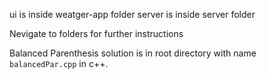 ui is inside weatger-app folder
server is inside server folder

Nevigate to folders for further instructions


Balanced Parenthesis solution is in root directory with name `balancedPar.cpp` in c++.
